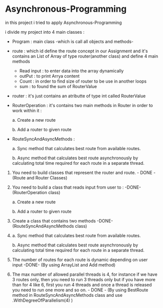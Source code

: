 # Asynchronous-Programming

in this project i tried to apply Asynchronous-Programming

i divide my project into 4 main classes :

* Program : main class -which is call all objects and methods-
* route : which id define the route concept in our Assignment and it's contains an List of Array of type router(another class) and define 4 main methods 

    * Read input : to enter data into the array dynamically 
    * outPut : to print Arrya content
    * Count : in order to  find size of router to be use in another loops 
    * sum : to found the sum of RouterValue

* router : it's just contains an atributte of type int called RouterValue 
* RouterOperation : it's contains two main methods in Router in order to work within it :

    a. Create a new route

    b. Add a router to given route

* RouteSyncAndAsyncMethods : 

    a. Sync method that calculates best route from available routes.


    b. Async method that calculates best route asynchronously by calculating total time
    required for each route in a separate thread.


1. You need to build classes that represent the router and route. - DONE - (Route and Router Classes)


2. You need to build a class that reads input from user to : -DONE- (RouterOperation class)

   a. Create a new route
   
   b. Add a router to given route

3. Create a class that contains two methods -DONE- (RouteSyncAndAsyncMethods class)
4. 
    a. Sync method that calculates best route from available routes.
    
    b. Async method that calculates best route asynchronously by calculating total time
   required for each route in a separate thread.
   
4. The number of routes for each route is dynamic depending on user input -DONE- (By using ArrayList and Add method)

6. The max number of allowed parallel threads is 4, for instance if we have 3 routes only, then you need to run 3 threads only but if you have more than for 4 like 6, first you run 4 threads and once a thread is released you need to run one more and so on. - DONE - (By using BestRoute method in RouteSyncAndAsyncMethods class and use                 .WithDegreeOfParallelism(4) )

